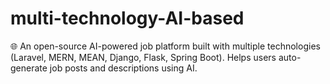 # multi-technology-AI-based
🌐 An open-source AI-powered job platform built with multiple technologies  (Laravel, MERN, MEAN, Django, Flask, Spring Boot).  Helps users auto-generate job posts and descriptions using AI.
